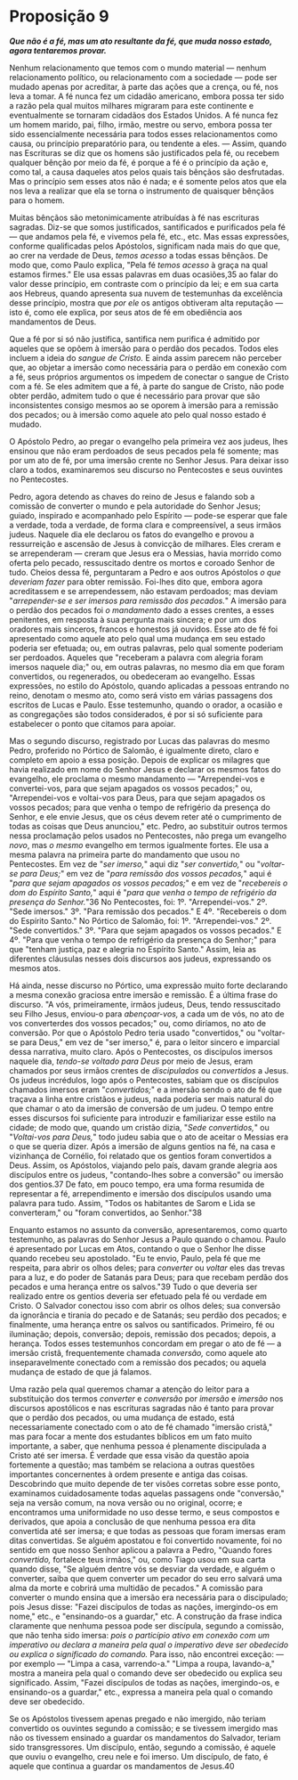 # Proposição 9

***Que não é a fé, mas um ato resultante da fé, que muda nosso estado, agora tentaremos provar.***

Nenhum relacionamento que temos com o mundo material — nenhum relacionamento político, ou relacionamento com a sociedade — pode ser mudado apenas por acreditar, à parte das ações que a crença, ou fé, nos leva a tomar. A fé nunca fez um cidadão americano, embora possa ter sido a razão pela qual muitos milhares migraram para este continente e eventualmente se tornaram cidadãos dos Estados Unidos. A fé nunca fez um homem marido, pai, filho, irmão, mestre ou servo, embora possa ter sido essencialmente necessária para todos esses relacionamentos como causa, ou princípio preparatório para, ou tendente a eles. — Assim, quando nas Escrituras se diz que os homens são justificados pela fé, ou recebem qualquer bênção por meio da fé, é porque a fé é o princípio da ação e, como tal, a causa daqueles atos pelos quais tais bênçãos são desfrutadas. Mas o princípio sem esses atos não é nada; e é somente pelos atos que ela nos leva a realizar que ela se torna o instrumento de quaisquer bênçãos para o homem.

Muitas bênçãos são metonimicamente atribuídas à fé nas escrituras sagradas. Diz-se que somos justificados, santificados e purificados pela fé — que andamos pela fé, e vivemos pela fé, etc., etc. Mas essas expressões, conforme qualificadas pelos Apóstolos, significam nada mais do que que, ao crer na verdade de Deus, *temos acesso* a todas essas bênçãos. De modo que, como Paulo explica, "Pela fé *temos acesso* à graça na qual estamos firmes." Ele usa essas palavras em duas ocasiões,35 ao falar do valor desse princípio, em contraste com o princípio da lei; e em sua carta aos Hebreus, quando apresenta sua nuvem de testemunhas da excelência desse princípio, mostra que *por ele* os antigos obtiveram alta reputação — isto é, como ele explica, por seus atos de fé em obediência aos mandamentos de Deus.

Que a fé por si só não justifica, santifica nem purifica é admitido por aqueles que se opõem à imersão para o perdão dos pecados. Todos eles incluem a ideia do *sangue de Cristo.* E ainda assim parecem não perceber que, ao objetar a imersão como necessária para o perdão em conexão com a fé, seus próprios argumentos os impedem de conectar o sangue de Cristo com a fé. Se eles admitem que a fé, à parte do sangue de Cristo, não pode obter perdão, admitem tudo o que é necessário para provar que são inconsistentes consigo mesmos ao se oporem à imersão para a remissão dos pecados; ou à imersão como aquele ato pelo qual nosso estado é mudado.

O Apóstolo Pedro, ao pregar o evangelho pela primeira vez aos judeus, lhes ensinou que não eram perdoados de seus pecados pela fé somente; mas por um ato de fé, por uma imersão crente no Senhor Jesus. Para deixar isso claro a todos, examinaremos seu discurso no Pentecostes e seus ouvintes no Pentecostes.

Pedro, agora detendo as chaves do reino de Jesus e falando sob a comissão de converter o mundo e pela autoridade do Senhor Jesus; guiado, inspirado e acompanhado pelo Espírito — pode-se esperar que fale a verdade, toda a verdade, de forma clara e compreensível, a seus irmãos judeus. Naquele dia ele declarou os fatos do evangelho e provou a ressurreição e ascensão de Jesus à convicção de milhares. Eles creram e se arrependeram — creram que Jesus era o Messias, havia morrido como oferta pelo pecado, ressuscitado dentre os mortos e coroado Senhor de tudo. Cheios dessa fé, perguntaram a Pedro e aos outros Apóstolos *o que deveriam fazer* para obter remissão. Foi-lhes dito que, embora agora acreditassem e se arrependessem, não estavam perdoados; mas deviam "*arrepender-se e ser imersos para remissão dos pecados.*" A imersão para o perdão dos pecados foi *o mandamento* dado a esses crentes, a esses penitentes, em resposta à sua pergunta mais sincera; e por um dos oradores mais sinceros, francos e honestos já ouvidos. Esse ato de fé foi apresentado como aquele ato pelo qual uma mudança em seu estado poderia ser efetuada; ou, em outras palavras, pelo qual somente poderiam ser perdoados. Aqueles que "receberam a palavra com alegria foram imersos naquele dia;" ou, em outras palavras, no mesmo dia em que foram convertidos, ou regenerados, ou obedeceram ao evangelho. Essas expressões, no estilo do Apóstolo, quando aplicadas a pessoas entrando no reino, denotam o mesmo ato, como será visto em várias passagens dos escritos de Lucas e Paulo. Esse testemunho, quando o orador, a ocasião e as congregações são todos considerados, é por si só suficiente para estabelecer o ponto que citamos para apoiar.

Mas o segundo discurso, registrado por Lucas das palavras do mesmo Pedro, proferido no Pórtico de Salomão, é igualmente direto, claro e completo em apoio a essa posição. Depois de explicar os milagres que havia realizado em nome do Senhor Jesus e declarar os mesmos fatos do evangelho, ele proclama o mesmo mandamento — "Arrependei-vos e convertei-vos, para que sejam apagados os vossos pecados;" ou, "Arrependei-vos e voltai-vos para Deus, para que sejam apagados os vossos pecados; para que venha o tempo de refrigério da presença do Senhor, e ele envie Jesus, que os céus devem reter até o cumprimento de todas as coisas que Deus anunciou," etc. Pedro, ao substituir outros termos nessa proclamação pelos usados no Pentecostes, não prega um evangelho *novo*, mas *o mesmo* evangelho em termos igualmente fortes. Ele usa a mesma palavra na primeira parte do mandamento que usou no Pentecostes. Em vez de "*ser imerso,*" aqui diz "*ser convertido,*" ou "*voltar-se para Deus;*" em vez de "*para remissão dos vossos pecados,*" aqui é "*para que sejam apagados os vossos pecados;*" e em vez de "*recebereis o dom do Espírito Santo,*" aqui é "*para que venha o tempo de refrigério da presença do Senhor.*"36 No Pentecostes, foi: 1º. "Arrependei-vos." 2º. "Sede imersos." 3º. "Para remissão dos pecados." E 4º. "Recebereis o dom do Espírito Santo." No Pórtico de Salomão, foi: 1º. "Arrependei-vos." 2º. "Sede convertidos." 3º. "Para que sejam apagados os vossos pecados." E 4º. "Para que venha o tempo de refrigério da presença do Senhor;" para que "tenham justiça, paz e alegria no Espírito Santo." Assim, leia as diferentes cláusulas nesses dois discursos aos judeus, expressando os mesmos atos.

Há ainda, nesse discurso no Pórtico, uma expressão muito forte declarando a mesma conexão graciosa entre imersão e remissão. É a última frase do discurso. "A vós, primeiramente, irmãos judeus, Deus, tendo ressuscitado seu Filho Jesus, enviou-o para *abençoar-vos,* a cada um de vós, no ato de vos converterdes dos vossos pecados;" ou, como diríamos, no ato de conversão. Por que o Apóstolo Pedro teria usado "convertidos," ou "voltar-se para Deus," em vez de "ser imerso," é, para o leitor sincero e imparcial dessa narrativa, muito claro. Após o Pentecostes, os discípulos imersos naquele dia, *tendo-se voltado para Deus* por meio de Jesus, eram chamados por seus irmãos crentes de *discipulados* ou *convertidos* a Jesus. Os judeus incrédulos, logo após o Pentecostes, sabiam que os discípulos chamados imersos eram "*convertidos;*" e a imersão sendo o ato de fé que traçava a linha entre cristãos e judeus, nada poderia ser mais natural do que chamar o ato da imersão de conversão de um judeu. O tempo entre esses discursos foi suficiente para introduzir e familiarizar esse estilo na cidade; de modo que, quando um cristão dizia, "*Sede convertidos,*" ou "*Voltai-vos para Deus,*" todo judeu sabia que o ato de aceitar o Messias era o que se queria dizer. Após a imersão de alguns gentios na fé, na casa e vizinhança de Cornélio, foi relatado que os gentios foram convertidos a Deus. Assim, os Apóstolos, viajando pelo país, davam grande alegria aos discípulos entre os judeus, "contando-lhes sobre a conversão" ou imersão dos gentios.37 De fato, em pouco tempo, era uma forma resumida de representar a fé, arrependimento e imersão dos discípulos usando uma palavra para tudo. Assim, "Todos os habitantes de Sarom e Lida se converteram," ou "foram convertidos, ao Senhor."38

Enquanto estamos no assunto da conversão, apresentaremos, como quarto testemunho, as palavras do Senhor Jesus a Paulo quando o chamou. Paulo é apresentado por Lucas em Atos, contando o que o Senhor lhe disse quando recebeu seu apostolado. "Eu te envio, Paulo, pela fé que me respeita, para abrir os olhos deles; para *converter* ou *voltar* eles das trevas para a luz, e do poder de Satanás para Deus; para que recebam perdão dos pecados e uma herança entre os salvos."39 Tudo o que deveria ser realizado entre os gentios deveria ser efetuado pela fé ou verdade em Cristo. O Salvador conectou isso com abrir os olhos deles; sua conversão da ignorância e tirania do pecado e de Satanás; seu perdão dos pecados; e finalmente, uma herança entre os salvos ou santificados. Primeiro, fé ou iluminação; depois, conversão; depois, remissão dos pecados; depois, a herança. Todos esses testemunhos concordam em pregar o ato de fé — a imersão cristã, frequentemente chamada *conversão,* como aquele ato inseparavelmente conectado com a remissão dos pecados; ou aquela mudança de estado de que já falamos.

Uma razão pela qual queremos chamar a atenção do leitor para a substituição dos termos *converter* e *conversão* por *imersão* e *imersão* nos discursos apostólicos e nas escrituras sagradas não é tanto para provar que o perdão dos pecados, ou uma mudança de estado, está necessariamente conectado com o ato de fé chamado "imersão cristã," mas para focar a mente dos estudantes bíblicos em um fato muito importante, a saber, que nenhuma pessoa é plenamente discipulada a Cristo até ser imersa. É verdade que essa visão da questão apoia fortemente a questão; mas também se relaciona a outras questões importantes concernentes à ordem presente e antiga das coisas.  
Descobrindo que muito depende de ter visões corretas sobre esse ponto, examinamos cuidadosamente todas aquelas passagens onde "conversão," seja na versão comum, na nova versão ou no original, ocorre; e encontramos uma uniformidade no uso desse termo, e seus compostos e derivados, que apoia a conclusão de que nenhuma pessoa era dita convertida até ser imersa; e que todas as pessoas que foram imersas eram ditas convertidas. Se alguém apostatou e foi convertido novamente, foi no sentido em que nosso Senhor aplicou a palavra a Pedro, "Quando fores *convertido,* fortalece teus irmãos," ou, como Tiago usou em sua carta quando disse, "Se alguém dentre vós se desviar da verdade, e alguém o converter, saiba que quem converter um pecador do seu erro salvará uma alma da morte e cobrirá uma multidão de pecados."
A comissão para converter o mundo ensina que a imersão era necessária para o discipulado; pois Jesus disse: "Fazei discípulos de todas as nações, imergindo-os em nome," etc., e "ensinando-os a guardar," etc. A construção da frase indica claramente que nenhuma pessoa pode ser discípula, segundo a comissão, que não tenha sido imersa: *pois o particípio ativo em conexão com um imperativo ou declara a maneira pela qual o imperativo deve ser obedecido ou explica o significado do comando.* Para isso, não encontrei exceção: — por exemplo — "Limpa a casa, varrendo-a." "Limpa a roupa, lavando-a," mostra a maneira pela qual o comando deve ser obedecido ou explica seu significado. Assim, "Fazei discípulos de todas as nações, imergindo-os, e ensinando-os a guardar," etc., expressa a maneira pela qual o comando deve ser obedecido.

Se os Apóstolos tivessem apenas pregado e não imergido, não teriam convertido os ouvintes segundo a comissão; e se tivessem imergido mas não os tivessem ensinado a guardar os mandamentos do Salvador, teriam sido transgressores. Um discípulo, então, segundo a comissão, é aquele que ouviu o evangelho, creu nele e foi imerso. Um discípulo, de fato, é aquele que continua a guardar os mandamentos de Jesus.40
